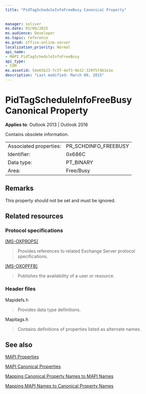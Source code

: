 ```yaml
---
title: "PidTagScheduleInfoFreeBusy Canonical Property"
 
 
manager: soliver
ms.date: 03/09/2015
ms.audience: Developer
ms.topic: reference
ms.prod: office-online-server
localization_priority: Normal
api_name:
- MAPI.PidTagScheduleInfoFreeBusy
api_type:
- COM
ms.assetid: 54e65b23-7c5f-4ef3-9e32-329f5f461e1e
description: "Last modified: March 09, 2015"
---
```


# PidTagScheduleInfoFreeBusy Canonical Property

  
  
**Applies to**: Outlook 2013 | Outlook 2016 
  
Contains obsolete information.
  
|||
|:-----|:-----|
|Associated properties:  <br/> |PR_SCHDINFO_FREEBUSY  <br/> |
|Identifier:  <br/> |0x686C  <br/> |
|Data type:  <br/> |PT_BINARY  <br/> |
|Area:  <br/> |Free/Busy  <br/> |
   
## Remarks

This property should not be set and must be ignored.
  
## Related resources

### Protocol specifications

[[MS-OXPROPS]](http://msdn.microsoft.com/library/f6ab1613-aefe-447d-a49c-18217230b148%28Office.15%29.aspx)
  
> Provides references to related Exchange Server protocol specifications.
    
[[MS-OXOPFFB]](http://msdn.microsoft.com/library/1a527299-7211-4d27-a74c-b69bd0746320%28Office.15%29.aspx)
  
> Publishes the availability of a user or resource.
    
### Header files

Mapidefs.h
  
> Provides data type definitions.
    
Mapitags.h
  
> Contains definitions of properties listed as alternate names.
    
## See also



[MAPI Properties](mapi-properties.md)
  
[MAPI Canonical Properties](mapi-canonical-properties.md)
  
[Mapping Canonical Property Names to MAPI Names](mapping-canonical-property-names-to-mapi-names.md)
  
[Mapping MAPI Names to Canonical Property Names](mapping-mapi-names-to-canonical-property-names.md)

